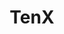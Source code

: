 ---
title: TenX
crosslinks:
- youtubefactsbot
- u_imguralbumbot
- ethtrader
- centra_tech
- john_yukis_bots
- youtubot
- NEO
- CryptoCurrency
- MonacoCard
- Ripple
- lewronggeneration
- TenXTrader
- eth
- jaxx
- omise_go
- autourbanbot
- tippr
- anti_gif_bot
- ethereum
- EtherMining
---